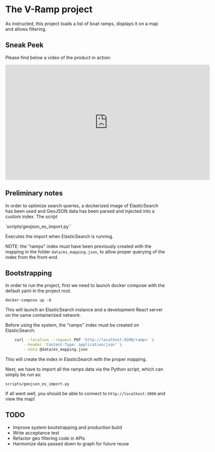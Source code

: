 # The V-Ramp project

As instructed, this project loads a list of boat ramps, displays it on a map and allows filtering.

## Sneak Peek

Please find below a video of the product in action:

<iframe src="https://player.vimeo.com/video/487912939" width="640" height="360" frameborder="0" allow="autoplay; fullscreen" allowfullscreen></iframe>

## Preliminary notes

In order to optimize search queries, a dockerized image of ElasticSearch has been used and
GeoJSON data has been parsed and injected into a custom index. The script

`scripts/geojson_es_import.py``

Executes the import when ElasticSearch is running.

NOTE: the "ramps" index must have been previously created with the mapping in the folder `data/es_mapping.json`,
to allow proper querying of the index from the front-end.

## Bootstrapping

In order to run the project, first we need to launch docker compose with the default yaml in the project root.

`docker-compose up -d`

This will launch an ElasticSearch instance and a development React server on the same containerized network.

Before using the system, the "ramps" index must be created on ElasticSearch:

```bash
    curl --location --request PUT 'http://localhost:9200/ramps' \
        --header 'Content-Type: application/json' \
        --data @data/es_mapping.json
```

This will create the index in ElasticSearch with the proper mapping.

Next, we have to import all the ramps data via the Python script, which can simply be run as:

`scripts/geojson_es_import.py`

If all went well, you should be able to connect to `http://localhost:3000` and view the map!

## TODO
- Improve system bootstrapping and production build
- Write acceptance test
- Refactor geo filtering code in APIs
- Harmonize data passed down to graph for future reuse